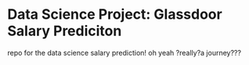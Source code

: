 # Data Science Project: Glassdoor Salary Prediciton


repo for the data science salary prediction!
oh yeah ?really?a journey???

